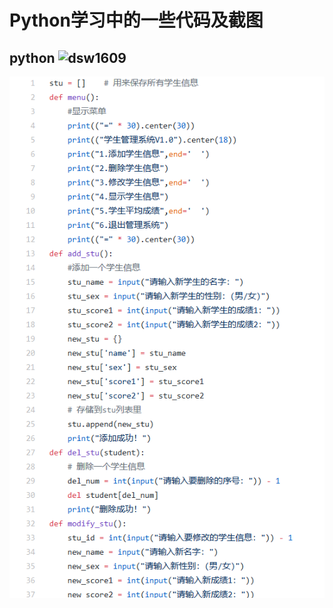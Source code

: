 # Python学习中的一些代码及截图
## python  ![dsw1609](https://img.shields.io/badge/DSW1609-Python-success.svg)
![python](https://github.com/DSW1609/DSWgitimg/blob/master/dswpython.PNG)
